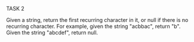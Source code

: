 TASK 2

Given a string, return the first recurring character in it, or null if there is no recurring character. For example, given the string "acbbac", return "b". Given the string "abcdef", return null.
